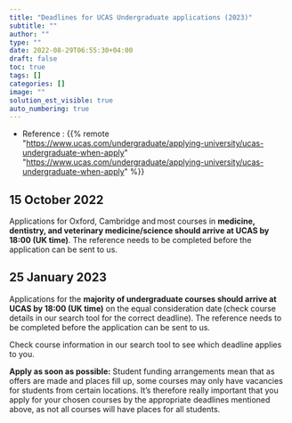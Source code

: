 ```yaml
---
title: "Deadlines for UCAS Undergraduate applications (2023)"
subtitle: ""
author: ""
type: ""
date: 2022-08-29T06:55:30+04:00
draft: false
toc: true
tags: []
categories: []
image: ""
solution_est_visible: true
auto_numbering: true
---
```


- Reference : {{% remote "https://www.ucas.com/undergraduate/applying-university/ucas-undergraduate-when-apply" "https://www.ucas.com/undergraduate/applying-university/ucas-undergraduate-when-apply" %}}

## 15 October 2022

Applications for Oxford, Cambridge and most courses in **medicine, dentistry, and veterinary medicine/science should arrive at UCAS by 18:00 (UK time)**. The reference needs to be completed before the application can be sent to us.

## 25 January 2023

Applications for the **majority of undergraduate courses should arrive at UCAS by 18:00 (UK time)** on the equal consideration date (check course details in our search tool for the correct deadline). The reference needs to be completed before the application can be sent to us.

Check course information in our search tool to see which deadline applies to you.

**Apply as soon as possible:** Student funding arrangements mean that as offers are made and places fill up, some courses may only have vacancies for students from certain locations. It’s therefore really important that you apply for your chosen courses by the appropriate deadlines mentioned above, as not all courses will have places for all students.
